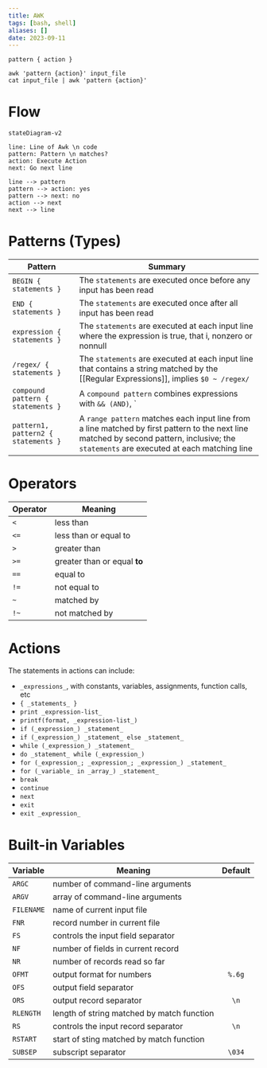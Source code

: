 ```yaml
---
title: AWK
tags: [bash, shell]
aliases: []
date: 2023-09-11
---
```


`pattern { action }`

```shell
awk 'pattern {action}' input_file
cat input_file | awk 'pattern {action}'

```


# Flow
```mermaid
stateDiagram-v2

line: Line of Awk \n code
pattern: Pattern \n matches?
action: Execute Action
next: Go next line

line --> pattern
pattern --> action: yes
pattern --> next: no
action --> next
next --> line
```

# Patterns (Types) 
Pattern | Summary
--- | ---
`BEGIN { statements }` | The `statements` are executed once before any input has been read
`END { statements }` | The `statements` are executed once after all input has been read
`expression { statements }` | The `statements` are executed at each input line where the expression is true, that i, nonzero or nonnull
`/regex/ { statements }` |  The `statements` are executed at each input line that contains a string matched by the [[Regular Expressions]], implies `$0 ~ /regex/`
`compound pattern { statements }` | A `compound pattern` combines expressions with `&& (AND)`, `|| (OR)`, `! (NOT)` and `()`
`pattern1, pattern2 { statements }` | A `range pattern` matches each input line from a line matched by first pattern to the next line matched by second pattern, inclusive; the `statements` are executed at each matching line

# Operators
Operator | Meaning
--- | ---
`<` | less than
`<=` | less than or equal to
`>` | greater than
`>=` | greater than or equal **to**
`==` | equal to
`!=` | not equal to
`~` | matched by 
`!~` | not matched by

# Actions
The statements in actions can include:
-  `_expressions_`, with constants, variables, assignments, function calls, etc
- `{ _statements_ }`
- `print _expression-list_`
- `printf(format, _expression-list_)`
- `if (_expression_) _statement_`
- `if (_expression_) _statement_ else _statement_`
- `while (_expression_) _statement_`
- `do _statement_ while (_expression_)`
- `for (_expression_; _expression_; _expression_) _statement_`
- `for (_variable_ in _array_) _statement_`
- `break`
- `continue`
- `next`
- `exit`
- `exit _expression_`

# Built-in Variables
Variable | Meaning | Default
:-- | --- | :-:
`ARGC` | number of command-line arguments
`ARGV` | array of command-line arguments
`FILENAME` | name of current input file
`FNR` | record number in current file
`FS` | controls the input field separator | ` `
`NF` | number of fields in current record
`NR` | number of records read so far
`OFMT` | output format for numbers | `%.6g`
`OFS` | output field separator | ` `
`ORS` | output record separator | `\n`
`RLENGTH` | length of string matched by match function
`RS` | controls the input record separator | `\n`
`RSTART` | start of sting matched by match function
`SUBSEP` | subscript separator | `\034`

